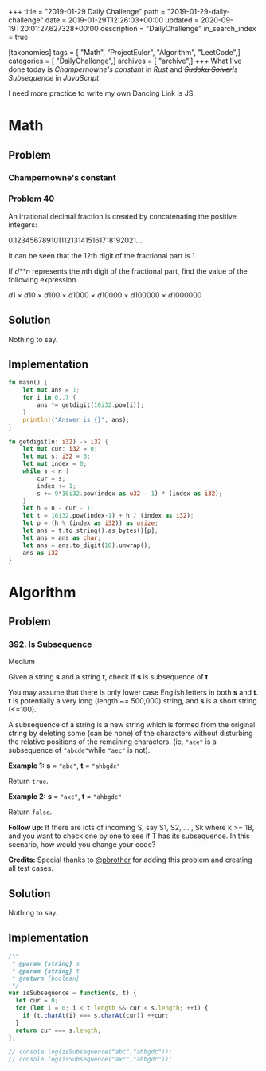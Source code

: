 +++
title = "2019-01-29 Daily Challenge"
path = "2019-01-29-daily-challenge"
date = 2019-01-29T12:26:03+00:00
updated = 2020-09-19T20:01:27.627328+00:00
description = "DailyChallenge"
in_search_index = true

[taxonomies]
tags = [ "Math", "ProjectEuler", "Algorithm", "LeetCode",]
categories = [ "DailyChallenge",]
archives = [ "archive",]
+++
What I've done today is *Champernowne's constant* in *Rust* and *~~Sudoku Solver~~Is Subsequence* in *JavaScript*.

I need more practice to write my own Dancing Link is JS.

<!-- more -->

# Math

## Problem

### Champernowne's constant

### Problem 40

An irrational decimal fraction is created by concatenating the positive integers:

0.123456789101112131415161718192021...

It can be seen that the 12th digit of the fractional part is 1.

If *d**n* represents the *n*th digit of the fractional part, find the value of the following expression.

*d*1 × *d*10 × *d*100 × *d*1000 × *d*10000 × *d*100000 × *d*1000000

## Solution

Nothing to say.

## Implementation

```rust
fn main() {
    let mut ans = 1;
    for i in 0..7 {
        ans *= getdigit(10i32.pow(i));
    }
    println!("Answer is {}", ans);
}

fn getdigit(n: i32) -> i32 {
    let mut cur: i32 = 0;
    let mut s: i32 = 0;
    let mut index = 0;
    while s < n {
        cur = s;
        index += 1;
        s += 9*10i32.pow(index as u32 - 1) * (index as i32);
    }
    let h = n - cur - 1;
    let t = 10i32.pow(index-1) + h / (index as i32);
    let p = (h % (index as i32)) as usize;
    let ans = t.to_string().as_bytes()[p];
    let ans = ans as char;
    let ans = ans.to_digit(10).unwrap();
    ans as i32
}
```

# Algorithm

## Problem

### 392. Is Subsequence

Medium

Given a string **s** and a string **t**, check if **s** is subsequence of **t**.

You may assume that there is only lower case English letters in both **s** and **t**. **t** is potentially a very long (length ~= 500,000) string, and **s** is a short string (<=100).

A subsequence of a string is a new string which is formed from the original string by deleting some (can be none) of the characters without disturbing the relative positions of the remaining characters. (ie, `"ace"` is a subsequence of `"abcde"`while `"aec"` is not).

**Example 1:**
**s** = `"abc"`, **t** = `"ahbgdc"`

Return `true`.

**Example 2:**
**s** = `"axc"`, **t** = `"ahbgdc"`

Return `false`.

**Follow up:**
If there are lots of incoming S, say S1, S2, ... , Sk where k >= 1B, and you want to check one by one to see if T has its subsequence. In this scenario, how would you change your code?

**Credits:**
Special thanks to [@pbrother](https://leetcode.com/pbrother/) for adding this problem and creating all test cases.

## Solution

Nothing to say.

## Implementation

```js
/**
 * @param {string} s
 * @param {string} t
 * @return {boolean}
 */
var isSubsequence = function(s, t) {
  let cur = 0;
  for (let i = 0; i < t.length && cur < s.length; ++i) {
    if (t.charAt(i) === s.charAt(cur)) ++cur;
  }
  return cur === s.length;
};

// console.log(isSubsequence("abc","ahbgdc"));
// console.log(isSubsequence("axc","ahbgdc"));
```